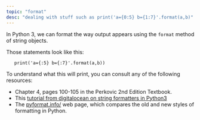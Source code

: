 ```yaml
---
topic: "format"
desc: "dealing with stuff such as print('a={0:5} b={1:7}'.format(a,b)"
---
```


In Python 3, we can format the way output appears using the `format` method of string
objects.

Those statements look like this:

```
   print('a={:5} b={:7}'.format(a,b))
```

To understand what this will print, you can consult any of the following resources:

* Chapter 4, pages 100-105 in the Perkovic 2nd Edition Textbook.
* This [tutorial from digitalocean on string formatters in Python3](https://www.digitalocean.com/community/tutorials/how-to-use-string-formatters-in-python-3)
* The [pyformat.info/](https://pyformat.info/) web page, which compares the old and new styles of formatting in Python.
